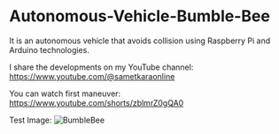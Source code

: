 # Autonomous-Vehicle-Bumble-Bee
It is an autonomous vehicle that avoids collision using Raspberry Pi and Arduino technologies.


I share the developments on my YouTube channel: https://www.youtube.com/@sametkaraonline

You can watch first maneuver: https://www.youtube.com/shorts/zblmrZ0gQA0

Test Image:
![BumbleBee](https://github.com/user-attachments/assets/5364f0fd-942e-4418-8d29-a89d61c53392)
